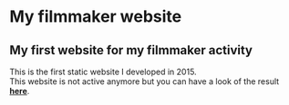 # My filmmaker website

## My first website for my filmmaker activity

This is the first static website I developed in 2015.  
This website is not active anymore but you can have a look of the result **[here](http://qualiastudio.fr/sofianedaouzli)**.



